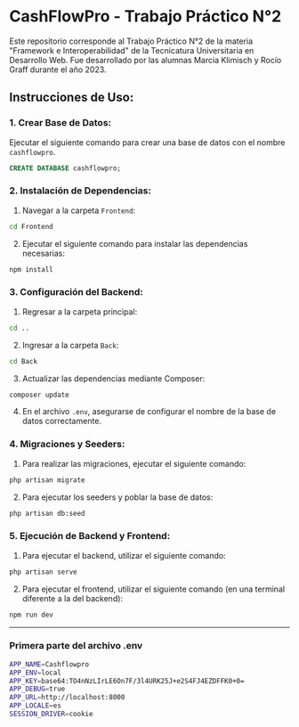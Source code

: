 # CashFlowPro - Trabajo Práctico N°2

Este repositorio corresponde al Trabajo Práctico N°2 de la materia "Framework e Interoperabilidad" de la Tecnicatura Universitaria en Desarrollo Web. Fue desarrollado por las alumnas Marcia Klimisch y Rocío Graff durante el año 2023.

## Instrucciones de Uso:

### 1. Crear Base de Datos:

Ejecutar el siguiente comando para crear una base de datos con el nombre `cashflowpro`.

```sql
CREATE DATABASE cashflowpro;
```

### 2. Instalación de Dependencias:

1. Navegar a la carpeta `Frontend`:

```bash
cd Frontend
```

2. Ejecutar el siguiente comando para instalar las dependencias necesarias:

```bash
npm install
```

### 3. Configuración del Backend:

1. Regresar a la carpeta principal:

```bash
cd ..
```

2. Ingresar a la carpeta `Back`:

```bash
cd Back
```

3. Actualizar las dependencias mediante Composer:

```bash
composer update
```

4. En el archivo `.env`, asegurarse de configurar el nombre de la base de datos correctamente.

### 4. Migraciones y Seeders:

1. Para realizar las migraciones, ejecutar el siguiente comando:

```bash
php artisan migrate
```

2. Para ejecutar los seeders y poblar la base de datos:

```bash
php artisan db:seed
```

### 5. Ejecución de Backend y Frontend:

1. Para ejecutar el backend, utilizar el siguiente comando:

```bash
php artisan serve
```

2. Para ejecutar el frontend, utilizar el siguiente comando (en una terminal diferente a la del backend):

```bash
npm run dev
```

---

### Primera parte del archivo .env
```bash
APP_NAME=Cashflowpro
APP_ENV=local
APP_KEY=base64:TO4nNzLIrLE6On7F/3l4URK25J+e2S4FJ4EZDFFK0+0=
APP_DEBUG=true
APP_URL=http://localhost:8000
APP_LOCALE=es
SESSION_DRIVER=cookie
```
